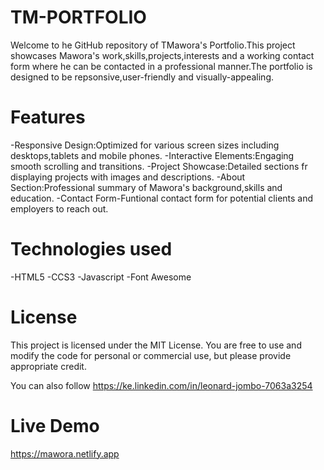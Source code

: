 # TM-PORTFOLIO
Welcome to he GitHub repository of TMawora's Portfolio.This project showcases Mawora's work,skills,projects,interests and a working contact form where he can be contacted in a professional manner.The portfolio is designed to be repsonsive,user-friendly and visually-appealing.

# Features
-Responsive Design:Optimized for various screen sizes including desktops,tablets and mobile phones.
-Interactive Elements:Engaging smooth scrolling and transitions.
-Project Showcase:Detailed sections fr displaying projects with images and descriptions.
-About Section:Professional summary of Mawora's background,skills and education.
-Contact Form-Funtional contact form for potential clients and employers to reach out.

# Technologies used
-HTML5
-CCS3
-Javascript
-Font Awesome

# License
This project is licensed under the MIT License. You are free to use and modify the code for personal or commercial use, but please provide appropriate credit.


You can also follow https://ke.linkedin.com/in/leonard-jombo-7063a3254

# Live Demo 
https://mawora.netlify.app
